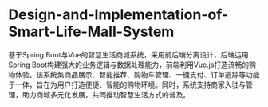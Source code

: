 # Design-and-Implementation-of-Smart-Life-Mall-System
基于Spring Boot与Vue的智慧生活商城系统，采用前后端分离设计，后端运用Spring Boot构建强大的业务逻辑与数据处理能力，前端利用Vue.js打造流畅的购物体验。该系统集商品展示、智能推荐、购物车管理、一键支付、订单追踪等功能于一体，旨在为用户打造便捷、智能的购物环境。同时，系统支持商家入驻与管理，助力商城多元化发展，共同推动智慧生活方式的普及。
